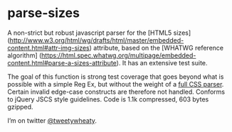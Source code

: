 # parse-sizes

A non-strict but robust javascript parser for the [HTML5 sizes] (http://www.w3.org/html/wg/drafts/html/master/embedded-content.html#attr-img-sizes) attribute, based on the [WHATWG reference algorithm] (https://html.spec.whatwg.org/multipage/embedded-content.html#parse-a-sizes-attribute). It has an extensive test suite.

The goal of this function is strong test coverage that goes beyond what is possible with a simple Reg Ex, but without the weight of a <a href="https://github.com/tabatkins/parse-css">full CSS parser</a>. Certain invalid edge-case constructs are therefore not handled. Conforms to jQuery JSCS style guidelines. Code is 1.1k compressed, 603 bytes gzipped.

I’m on twitter [@tweetywheaty](https://twitter.com/tweetywheaty).